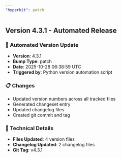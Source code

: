 ```yaml
---
"hyperkit": patch
---
```


## Version 4.3.1 - Automated Release

### 🚀 Automated Version Update
- **Version**: 4.3.1
- **Bump Type**: patch
- **Date**: 2025-10-28 06:38:59 UTC
- **Triggered by**: Python version automation script

### 📋 Changes
- Updated version numbers across all tracked files
- Generated changeset entry
- Updated changelog files
- Created git commit and tag

### 🔧 Technical Details
- **Files Updated**: 4 version files
- **Changelog Updated**: 2 changelog files
- **Git Tag**: v4.3.1
